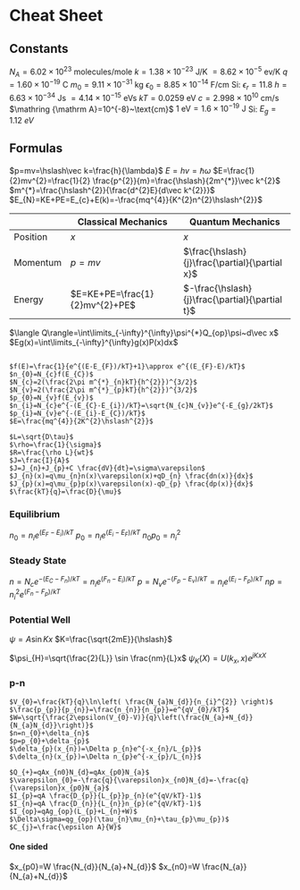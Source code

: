# Cheat Sheet

## Constants

$N_{A}=6.02\times10^{23}~\text{molecules/mole}$
$k=1.38\times10^{-23}~\text{J/K}$
$=8.62\times 10^{-5}~\text{ev/K}$
$q=1.60\times10^{-19}~\text{C}$
$m_{0}=9.11\times10^{-31}~\text{kg}$
$\epsilon_{0}=8.85\times 10^{-14}~\text{F/cm}$
Si: $\epsilon_{r}=11.8$
$h=6.63\times 10^{-34}~\text{Js}$
$=4.14\times10^{-15}~\text{eVs}$
$kT=0.0259~\text{eV}$
$c=2.998\times 10^{10}~\text{cm/s}$
$\mathring {\mathrm A}=10^{-8}~\text{cm}$
$1~\text{eV}=1.6\times10^{-19}~\text{J}$
Si: $E_{g}=1.12~eV$

## Formulas

$p=mv=\hslash\vec k=\frac{h}{\lambda}$
$E=hv=\hslash\omega$
$E=\frac{1}{2}mv^{2}=\frac{1}{2} \frac{p^{2}}{m}=\frac{\hslash}{2m^{*}}\vec k^{2}$
$m^{*}=\frac{\hslash^{2}}{\frac{d^{2}E}{d\vec k^{2}}}$
$E_{N}=KE+PE=E_{c}+E(k)=-\frac{mq^{4}}{K^{2}n^{2}\hslash^{2}}$

|          | Classical Mechanics            | Quantum Mechanics                               |
| -------- | ------------------------------ | ----------------------------------------------- |
| Position | $x$                            | $x$                                             |
| Momentum | $p=mv$                         | $\frac{\hslash}{j}\frac{\partial}{\partial x}$  |
| Energy   | $E=KE+PE=\frac{1}{2}mv^{2}+PE$ | $-\frac{\hslash}{j}\frac{\partial}{\partial t}$ |
$\langle Q\rangle=\int\limits_{-\infty}^{\infty}\psi^{*}Q_{op}\psi~d\vec x$
$Eg(x)=\int\limits_{-\infty}^{\infty}g(x)P(x)dx$

```col

$f(E)=\frac{1}{e^{(E-E_{F})/kT}+1}\approx e^{(E_{F}-E)/kT}$
$n_{0}=N_{c}f(E_{C})$
$N_{c}=2(\frac{2\pi m^{*}_{n}kT}{h^{2}})^{3/2}$
$N_{v}=2(\frac{2\pi m^{*}_{p}kT}{h^{2}})^{3/2}$
$p_{0}=N_{v}f(E_{v})$
$n_{i}=N_{c}e^{-(E_{C}-E_{i})/kT}=\sqrt{N_{c}N_{v}}e^{-E_{g}/2kT}$
$p_{i}=N_{v}e^{-(E_{i}-E_{C})/kT}$
$E=\frac{mq^{4}}{2K^{2}\hslash^{2}}$

$L=\sqrt{D\tau}$
$\rho=\frac{1}{\sigma}$
$R=\frac{\rho L}{wt}$
$J=\frac{I}{A}$
$J=J_{n}+J_{p}+C \frac{dV}{dt}=\sigma\varepsilon$
$J_{n}(x)=q\mu_{n}n(x)\varepsilon(x)+qD_{n} \frac{dn(x)}{dx}$
$J_{p}(x)=q\mu_{p}p(x)\varepsilon(x)-qD_{p} \frac{dp(x)}{dx}$
$\frac{kT}{q}=\frac{D}{\mu}$
```

### Equilibrium

$n_{0}=n_{i}e^{(E_{F}-E_{i})/kT}$
$p_{0}=n_{i}e^{(E_{i}-E_{F})/kT}$
$n_{0}p_{0}=n_{i}^{2}$

### Steady State

$n=N_{c}e^{-(E_{C}-F_{n})/kT}=n_{i}e^{(F_{n}-E_{i})/kT}$
$p=N_{v}e^{-(F_{p}-E_{v})/kT}=n_{i}e^{(E_{i}-F_{p})/kT}$
$np=n_{i}^{2}e^{(F_{n}-F_{p})/kT}$

### Potential Well

$\psi=A\sin Kx$
$K=\frac{\sqrt{2mE}}{\hslash}$

$\psi_{H}=\sqrt{\frac{2}{L}} \sin \frac{nm}{L}x$
$\psi_{K}(X)=U(k_{x},x)e^{jKxX}$

### p-n

````col
$V_{0}=\frac{kT}{q}\ln\left( \frac{N_{a}N_{d}}{n_{i}^{2}} \right)$
$\frac{p_{p}}{p_{n}}=\frac{n_{n}}{n_{p}}=e^{qV_{0}/kT}$
$W=\sqrt{\frac{2\epsilon(V_{0}-V)}{q}\left(\frac{N_{a}+N_{d}}{N_{a}N_{d}}\right)}$
$n=n_{0}+\delta_{n}$
$p=p_{0}+\delta_{p}$
$\delta_{p}(x_{n})=\Delta p_{n}e^{-x_{n}/L_{p}}$
$\delta_{n}(x_{p})=\Delta n_{p}e^{-x_{p}/L_{n}}$

$Q_{+}=qAx_{n0}N_{d}=qAx_{p0}N_{a}$
$\varepsilon_{0}=-\frac{q}{\varepsilon}x_{n0}N_{d}=-\frac{q}{\varepsilon}x_{p0}N_{a}$
$I_{p}=qA \frac{D_{p}}{L_{p}}p_{n}(e^{qV/kT}-1)$
$I_{n}=qA \frac{D_{n}}{L_{n}}n_{p}(e^{qV/kT}-1)$
$I_{op}=qAg_{op}(L_{p}+L_{n}+W)$
$\Delta\sigma=qg_{op}(\tau_{n}\mu_{n}+\tau_{p}\mu_{p})$
$C_{j}=\frac{\epsilon A}{W}$
````

#### One sided

$x_{p0}=W \frac{N_{d}}{N_{a}+N_{d}}$
$x_{n0}=W \frac{N_{a}}{N_{a}+N_{d}}$
